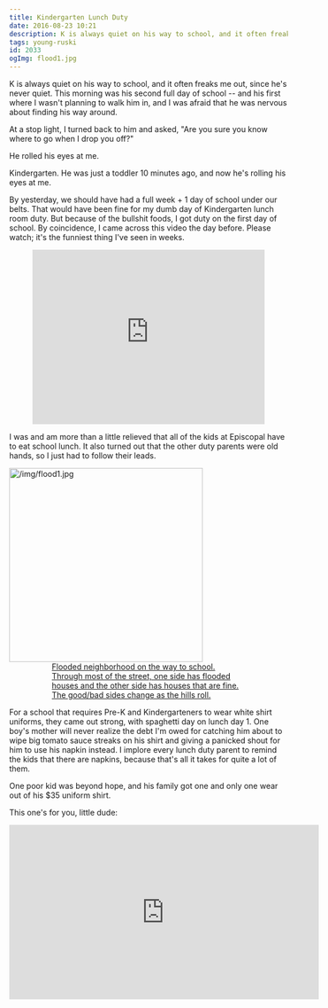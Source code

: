 ```yaml
---
title: Kindergarten Lunch Duty
date: 2016-08-23 10:21
description: K is always quiet on his way to school, and it often freaks me out, since he's never quiet. This morning was his second full day of school -- and his first where I wasn't planning to walk him in, and I was afraid that he was nervous about finding his way around.  At a stop light, I turned back to him and asked, "Are you sure you know where to go when I drop you off?"
tags: young-ruski
id: 2033
ogImg: flood1.jpg
---
```

K is always quiet on his way to school, and it often freaks me out, since he's never quiet.  This morning was his second full day of school -- and his first where I wasn't planning to walk him in, and I was afraid that he was nervous about finding his way around.  

At a stop light, I turned back to him and asked, "Are you sure you know where to go when I drop you off?"

He rolled his eyes at me.

Kindergarten.  He was just a toddler 10 minutes ago, and now he's rolling his eyes at me.

By yesterday, we should have had a full week + 1 day of school under our belts.  That would have been fine for my dumb day of Kindergarten lunch room duty.  But because of the bullshit foods, I got duty on the first day of school.  By coincidence, I came across this video the day before.  Please watch; it's the funniest thing I've seen in weeks.

<iframe width="420" height="315" src="https://www.youtube.com/embed/IglhSNNk7Qk" frameborder="0" allowfullscreen style="display:block; margin-left:auto; margin-right:auto;"></iframe>

I was and am more than a little relieved that all of the kids at Episcopal have to eat school lunch.  It also turned out that the other duty parents were old hands, so I just had to follow their leads.

<a class="lightview centered" href="/img/flood1.jpg
" data-lightview-caption="Flooded neighborhood on the way to school.  Through most of the street, one side has flooded houses and the other side has houses that are fine.  The good/bad sides change as the hills roll." data-lightview-group="group1"><img src="/img/flood1.jpg
" alt="/img/flood1.jpg
" width="350px"><br><span class="caption" style="display:block; width:350px; margin-left:auto; margin-right:auto;">Flooded neighborhood on the way to school.  Through most of the street, one side has flooded houses and the other side has houses that are fine.  The good/bad sides change as the hills roll.</span></a>

For a school that requires Pre-K and Kindergarteners to wear white shirt uniforms, they came out strong, with spaghetti day on lunch day 1.  One boy's mother will never realize the debt I'm owed for catching him about to wipe big tomato sauce streaks on his shirt and giving a panicked shout for him to use his napkin instead.  I implore every lunch duty parent to remind the kids that there are napkins, because that's all it takes for quite a lot of them.

One poor kid was beyond hope, and his family got one and only one wear out of his $35 uniform shirt.

This one's for you, little dude:

<iframe width="560" height="315" src="https://www.youtube.com/embed/7wRHBLwpASw" frameborder="0" allowfullscreen style="display:block; margin-left:auto; margin-right:auto;"></iframe>